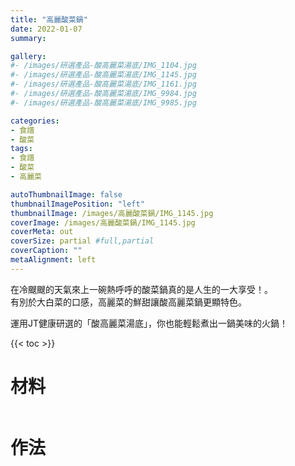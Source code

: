```yaml
---
title: "高麗酸菜鍋"
date: 2022-01-07
summary:

gallery: 
#- /images/研選產品-酸高麗菜湯底/IMG_1104.jpg
#- /images/研選產品-酸高麗菜湯底/IMG_1145.jpg
#- /images/研選產品-酸高麗菜湯底/IMG_1161.jpg
#- /images/研選產品-酸高麗菜湯底/IMG_9984.jpg
#- /images/研選產品-酸高麗菜湯底/IMG_9985.jpg

categories:
- 食譜
- 酸菜
tags:
- 食譜
- 酸菜
- 高麗菜

autoThumbnailImage: false
thumbnailImagePosition: "left"
thumbnailImage: /images/高麗酸菜鍋/IMG_1145.jpg
coverImage: /images/高麗酸菜鍋/IMG_1145.jpg
coverMeta: out
coverSize: partial #full,partial
coverCaption: ""
metaAlignment: left
---
```

在冷颼颼的天氣來上一碗熱呼呼的酸菜鍋真的是人生的一大享受！。\
有別於大白菜的口感，高麗菜的鮮甜讓酸高麗菜鍋更顯特色。
<!--more-->
運用JT健康研選的「酸高麗菜湯底」，你也能輕鬆煮出一鍋美味的火鍋！

{{< toc >}}

# 材料
|||
|:--|--:|

# 作法